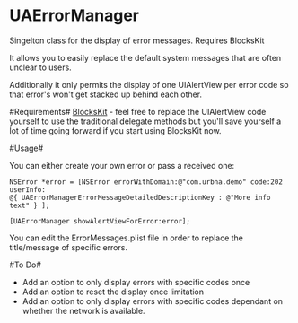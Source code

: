 UAErrorManager
==============

Singelton class for the display of error messages. Requires BlocksKit

It allows you to easily replace the default system messages that are often unclear to users.

Additionally it only permits the display of one UIAlertView per error code so that error's won't get stacked up behind each other.

#Requirements#
[BlocksKit](https://github.com/zwaldowski/BlocksKit) - feel free to replace the UIAlertView code yourself to use the traditional delegate methods but you'll save yourself a lot of time going forward if you start using BlocksKit now.

#Usage#

You can either create your own error or pass a received one:

```
NSError *error = [NSError errorWithDomain:@"com.urbna.demo" code:202 userInfo:
@{ UAErrorManagerErrorMessageDetailedDescriptionKey : @"More info text" } ];

[UAErrorManager showAlertViewForError:error];
```

You can edit the ErrorMessages.plist file in order to replace the title/message of specific errors.

#To Do#
- Add an option to only display errors with specific codes once
- Add an option to reset the display once limitation
- Add an option to only display errors with specific codes dependant on whether the network is available.
